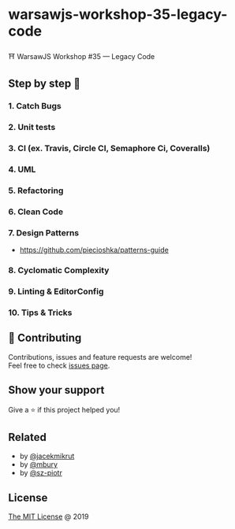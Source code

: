 # warsawjs-workshop-35-legacy-code

⛩️ WarsawJS Workshop #35 — Legacy Code

## Step by step 👣

### 1. Catch Bugs

### 2. Unit tests

### 3. CI (ex. Travis, Circle CI, Semaphore Ci, Coveralls)

### 4. UML

### 5. Refactoring

### 6. Clean Code

### 7. Design Patterns

* <https://github.com/piecioshka/patterns-guide>

### 8. Cyclomatic Complexity

### 9. Linting & EditorConfig

### 10. Tips & Tricks

## 🤝 Contributing

Contributions, issues and feature requests are welcome!<br/>
Feel free to check [issues page](/issues/).

## Show your support

Give a ⭐️ if this project helped you!

## Related

* by [@jacekmikrut](https://github.com/jacekmikrut/warsawjs-workshop-35-legacy-code)
* by [@mbury](https://github.com/mbury/warsawjs-workshop-35-legacy-code)
* by [@sz-piotr](https://github.com/sz-piotr/warsawjs-workshop-35-legacy-code)

## License

[The MIT License](http://piecioshka.mit-license.org) @ 2019
